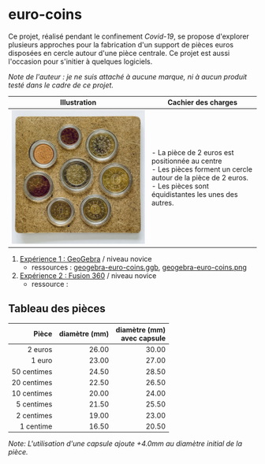 # euro-coins

Ce projet, réalisé pendant le confinement *Covid-19*, se propose d'explorer plusieurs approches pour la fabrication d'un support de pièces euros disposées en cercle autour d'une pièce centrale. Ce projet est aussi l'occasion pour s'initier à quelques logiciels.

_Note de l'auteur : je ne suis attaché à aucune marque, ni à aucun produit testé dans le cadre de ce projet._

| Illustration | Cachier des charges |
| ---- | ---- |
| ![Illustration](euro-coins_600.jpg "Illustration")  | - La pièce de 2 euros est positionnée au centre<br>- Les pièces forment un cercle autour de la pièce de 2 euros.<br>- Les pièces sont équidistantes les unes des autres.  |


1. [Expérience 1 : GeoGebra](geogebra/README.md) / niveau novice
   - ressources : [geogebra-euro-coins.ggb](geogebra/geogebra_euro-coins.ggb),  [geogebra-euro-coins.png](geogebra/geogebra_euro-coins.png)
2. [Expérience 2 : Fusion 360](fusion360/README.md) / niveau novice
   - ressource :


## Tableau des pièces

| Pièce | diamètre (mm) | diamètre (mm)<br>avec capsule |
| ---: | ---: | ---: |
| 2 euros | 26.00 | 30.00 |
| 1 euro | 23.00 | 27.00 |
| 50 centimes | 24.50 | 28.50 |
| 20 centimes | 22.50 | 26.50 |
| 10 centimes | 20.00 | 24.00 |
| 5 centimes | 21.50 | 25.50 |
| 2 centimes | 19.00 | 23.00 |
| 1 centime | 16.50 | 20.50 |

_Note: L'utilisation d'une capsule ajoute +4.0mm au diamètre initial de la pièce._
